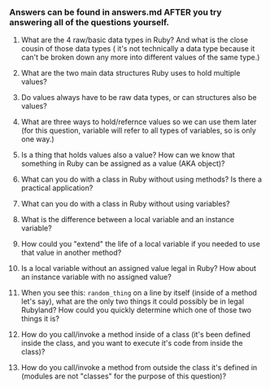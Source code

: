 ### Answers can be found in answers.md AFTER you try answering all of the questions yourself.

1. What are the 4 raw/basic data types in Ruby? And what is the close cousin of those data types (
   it's not technically a data type because it can't be broken down any more into different values of the
   same type.)

2. What are the two main data structures Ruby uses to hold multiple values?

3. Do values always have to be raw data types, or can structures also be values?
 
4. What are three ways to hold/refernce values so we can use them later (for this question, variable will 
   refer to all types of variables, so is only one way.)

5. Is a thing that holds values also a value? How can we know that something in Ruby can be assigned as a 
   value (AKA object)?

6. What can you do with a class in Ruby without using methods? Is there a practical application?

7. What can you do with a class in Ruby without using variables?

8. What is the difference between a local variable and an instance variable?

9. How could you "extend" the life of a local variable if you needed to use that value in another 
   method?
   
10. Is a local variable without an assigned value legal in Ruby? How about an instance variable with 
    no assigned value?
    
11. When you see this: `random_thing`  on a line by itself (inside of a method let's say), what are 
    the only two things it could possibly be in legal Rubyland? How could you quickly determine which 
    one of those two things it is?
    
12. How do you call/invoke a method inside of a class (it's been defined inside the class, and you 
    want to execute it's code from inside the class)?

13. How do you call/invoke a method from outside the class it's defined in (modules are not "classes"
    for the purpose of this question)?
